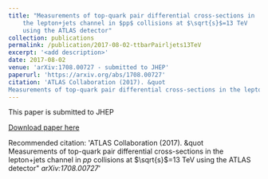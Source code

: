 ```yaml
---
title: "Measurements of top-quark pair differential cross-sections in
    the lepton+jets channel in $pp$ collisions at $\sqrt{s}$=13 TeV
    using the ATLAS detector"
collection: publications
permalink: /publication/2017-08-02-ttbarPairljets13TeV
excerpt: '<add description>'
date: 2017-08-02
venue: 'arXiv:1708.00727 - submitted to JHEP'
paperurl: 'https://arxiv.org/abs/1708.00727'
citation: 'ATLAS Collaboration (2017). &quot	
Measurements of top-quark pair differential cross-sections in the lepton+jets channel in $pp$ collisions at $\sqrt{s}$=13 TeV using the ATLAS detector&quot; <i>arXiv:1708.00727</i>'
---
```

This paper is submitted to JHEP

[Download paper here](https://arxiv.org/abs/1708.00727)

Recommended citation: 'ATLAS Collaboration (2017). &quot	
Measurements of top-quark pair differential cross-sections in the lepton+jets channel in $pp$ collisions at $\sqrt{s}$=13 TeV using the ATLAS detector&quot; <i>arXiv:1708.00727</i>'
